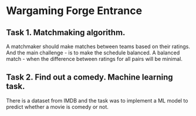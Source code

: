 # Wargaming Forge Entrance

## Task 1. Matchmaking algorithm.
A matchmaker should make matches between teams based on their ratings. And the main challenge - is to make the schedule balanced. A balanced match - when the difference between ratings for all pairs will be minimal.

## Task 2. Find out a comedy. Machine learning task.
There is a dataset from IMDB and the task was to implement a ML model to predict whether a movie is comedy or not.
